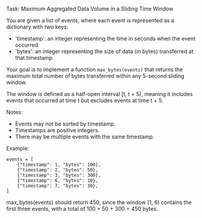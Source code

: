 Task: Maximum Aggregated Data Volume in a Sliding Time Window

You are given a list of events, where each event is represented as a dictionary with two keys:
- 'timestamp': an integer representing the time in seconds when the event occurred
- 'bytes': an integer representing the size of data (in bytes) transferred at that timestamp

Your goal is to implement a function `max_bytes(events)`
that returns the maximum total number of bytes transferred within any 5-second sliding window.

The window is defined as a half-open interval [t, t + 5),
meaning it includes events that occurred at time t but excludes events at time t + 5.

Notes:
- Events may not be sorted by timestamp.
- Timestamps are positive integers.
- There may be multiple events with the same timestamp.

Example:
```
events = [
    {"timestamp": 1, "bytes": 100},
    {"timestamp": 2, "bytes": 50},
    {"timestamp": 3, "bytes": 300},
    {"timestamp": 6, "bytes": 10},
    {"timestamp": 7, "bytes": 30},
]
```

max_bytes(events) should return 450, since the window [1, 6) contains the first three events,
with a total of 100 + 50 + 300 = 450 bytes.